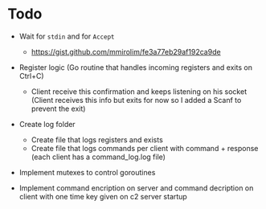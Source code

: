 # Todo

- Wait for `stdin` and for `Accept`
  - https://gist.github.com/mmirolim/fe3a77eb29af192ca9de
  
- Register logic (Go routine that handles incoming registers and exits on Ctrl+C)
  - Client receive this confirmation and keeps listening on his socket (Client receives this info but exits for now so I added a Scanf to prevent the exit)

- Create log folder
    - Create file that logs registers and exists
    - Create file that logs commands per client with command + response (each client has a command_log.log file)

- Implement mutexes to control goroutines

- Implement command encription on server and command decription on client with one time key given on c2 server startup

